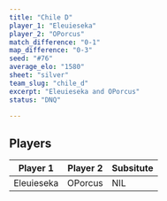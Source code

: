 ```yaml
---
title: "Chile D"
player_1: "Eleuieseka"
player_2: "OPorcus"
match_difference: "0-1"
map_difference: "0-3"
seed: "#76"
average_elo: "1580"
sheet: "silver"
team_slug: "chile_d"
excerpt: "Eleuieseka and OPorcus"
status: "DNQ"

---
```

## Players

| Player 1 | Player 2 | Subsitute |
| -- | -- | -- |
| Eleuieseka | OPorcus | NIL |

